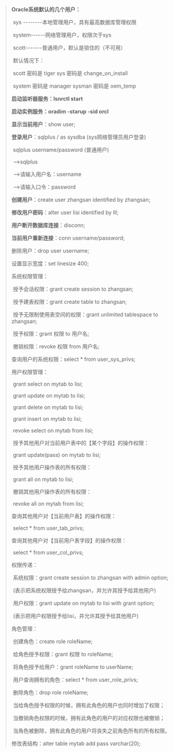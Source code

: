 > **Oracle系统默认的几个用户：**
>
> ​    sys --------本地管理用户，具有最高数据库管理权限
>
> ​    system------网络管理用户，权限次于sys
>
> ​    scott-------普通用户，默认是锁住的（不可用）
>
> ​    默认情况下：
>
> ​       scott 密码是 tiger                       sys 密码是 change_on_install 
>
> ​       system 密码是 manager            sysman 密码是 oem_temp
>
>  
>
> **启动监听器服务：lsnrctl start**
>
> **启动实例服务：oradim -starup -sid orcl**
>
> **显示当前用户**：show user;
>
> **登录用户**：sqlplus / as sysdba (sys网络管理员用户登录)
>
> ​        sqlplus username/password (普通用户)
>
> ​    -->sqlplus
>
> ​    -->请输入用户名：username
>
> ​    -->请输入口令：password
>
>  
>
> **创建用户**：create user zhangsan identified by zhangsan;
>
> **修改用户密码**：alter user lisi identified by lll;
>
>  
>
> **用户断开数据库连接**：disconn;
>
> **当前用户重新连接**：conn username/password;
>
> 删除用户：drop user username;
>
> 设置显示宽度：set linesize 400;
>
>  
>
> 系统权限管理：
>
> ​    授予会话权限：grant create session to zhangsan;
>
> ​    授予建表权限：grant create table to zhangsan;
>
> ​    授予无限制使用表空间的权限：grant unlimited tablespace to zhangsan;
>
> ​    授予权限：grant 权限 to 用户名;   
>
> ​    撤销权限：revoke 权限 from 用户名;
>
> 查询用户的系统权限：select * from user_sys_privs;
>
>  
>
> 用户权限管理：
>
> ​    grant select on mytab to lisi;   
>
> ​    grant update on mytab to lisi;
>
> ​    grant delete on mytab to lisi;
>
> ​    grant insert on mytab to lisi;
>
> ​    revoke select on mytab from lisi;
>
> ​    授予其他用户对当前用户表中的【某个字段】的操作权限：
>
> ​       grant update(pass) on mytab to lisi;
>
> ​    授予其他用户操作表的所有权限：
>
> ​       grant all on mytab to lisi;
>
> ​    撤销其他用户操作表的所有权限：
>
> ​       revoke all on mytab from lisi;
>
> 查询其他用户对【当前用户表】的操作权限：
>
> ​    select * from user_tab_privs;
>
> 查询其他用户对【当前用户表字段】的操作权限：
>
> ​    select * from user_col_privs;
>
>  
>
> 权限传递：
>
> ​    系统权限：grant create session to zhangsan with admin option;
>
> ​    (表示把系统权限授予给zhangsan，并允许其授予给其他用户)
>
> ​    用户权限：grant update on mytab to lisi with grant option;
>
> ​    (表示把用户权限授予给lisi，并允许其授予给其他用户)
>
>  
>
> 角色管理：
>
> ​  创建角色：create role roleName;
>
> ​  给角色授予权限：grant 权限 to roleName;
>
> ​  将角色授予给用户：grant roleName to userName;
>
> ​  用户查询拥有的角色：select * from user_role_privs;
>
> ​  删除角色：drop role roleName;
>
> ​  当给角色授予权限的时候，拥有此角色的用户也同时增加了权限；
>
> ​  当撤销角色权限的时候，拥有此角色的用户的对应权限也被撤销；
>
> ​  当角色被删除，拥有此角色的用户将丧失之前角色所有的所有权限。
>
>  
>
>   修改表结构：alter table mytab add pass varchar(20);